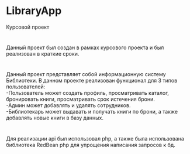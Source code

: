 # LibraryApp
Курсовой проект
#
Данный проект был создан в рамках курсового проекта и был реализован в краткие сроки.
#
Данный проект представляет собой информационную систему Библиотеки.
В данном проекте реализован функционал для 3 типов пользователей:  
-Пользователь может создать профиль, просматривать каталог, бронировать книги, просматривать срок истечения брони.  
-Админ может добавлять и удалять сотрудников.  
-Библиотекарь может выдавать и получать книги по брони, а также добавлять новые книги в базу данных.  

# 
Для реализации api был использовал php, а также была использована библиотека RedBean php для упрощения написания запросов к бд.



